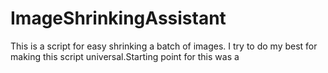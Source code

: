 # ImageShrinkingAssistant
This is a script for easy shrinking a batch of images. I try to do my best for making this script universal.Starting point for this was a
